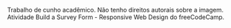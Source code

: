 Trabalho de cunho acadêmico. Não tenho direitos autorais sobre a imagem. Atividade Build a Survey Form - Responsive Web Design do freeCodeCamp.
